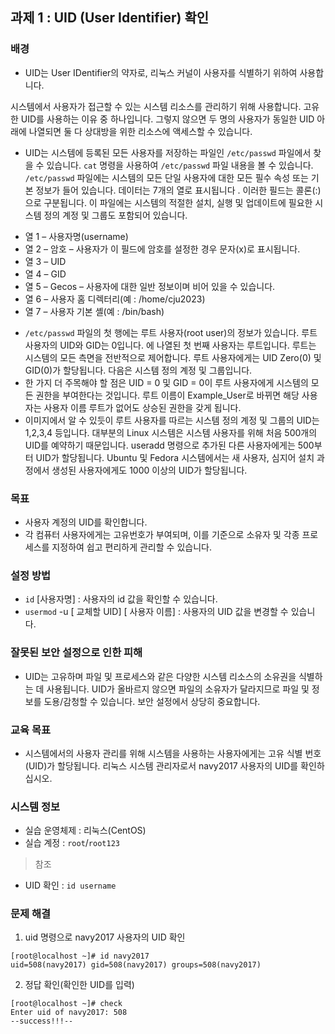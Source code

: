 ## 과제 1 : UID (User Identifier) 확인

### 배경
* UID는 User IDentifier의 약자로, 리눅스 커널이 사용자를 식별하기 위하여 사용합니다. 

시스템에서 사용자가 접근할 수 있는 시스템 리소스를 관리하기 위해 사용합니다. 고유한 UID를 사용하는 이유 중 하나입니다. 그렇지 않으면 두 명의 사용자가 동일한 UID 아래에 나열되면 둘 다 상대방을 위한 리소스에 액세스할 수 있습니다.

* UID는 시스템에 등록된 모든 사용자를 저장하는 파일인 `/etc/passwd` 파일에서 찾을 수 있습니다. `cat` 명령을 사용하여 `/etc/passwd` 파일 내용을 볼 수 있습니다. `/etc/passwd` 파일에는 시스템의 모든 단일 사용자에 대한 모든 필수 속성 또는 기본 정보가 들어 있습니다. 데이터는 7개의 열로 표시됩니다
. 이러한 필드는 콜론(:)으로 구분됩니다. 이 파일에는 시스템의 적절한 설치, 실행 및 업데이트에 필요한 시스템 정의 계정 및 그룹도 포함되어 있습니다.

- 열 1 – 사용자명(username)
- 열 2 – 암호 – 사용자가 이 필드에 암호를 설정한 경우 문자(x)로 표시됩니다.
- 열 3 – UID
- 열 4 – GID
- 열 5 – Gecos – 사용자에 대한 일반 정보이며 비어 있을 수 있습니다.
- 열 6 – 사용자 홈 디렉터리(예 : /home/cju2023)
- 열 7 – 사용자 기본 셸(예 : /bin/bash)

* `/etc/passwd` 파일의 첫 행에는 루트 사용자(root user)의 정보가 있습니다. 루트 사용자의 UID와 GID는 0입니다.
에 나열된 첫 번째 사용자는 루트입니다. 루트는 시스템의 모든 측면을 전반적으로 제어합니다. 루트 사용자에게는 UID Zero(0) 및 GID(0)가 할당됩니다. 다음은 시스템 정의 계정 및 그룹입니다.
* 한 가지 더 주목해야 할 점은 UID = 0 및 GID = 0이 루트 사용자에게 시스템의 모든 권한을 부여한다는 것입니다. 루트 이름이 Example_User로 바뀌면 해당 사용자는 사용자 이름 루트가 없어도 상승된 권한을 갖게 됩니다.
* 이미지에서 알 수 있듯이 루트 사용자를 따르는 시스템 정의 계정 및 그룹의 UID는 1,2,3,4 등입니다. 대부분의 Linux 시스템은 시스템 사용자를 위해 처음 500개의 UID를 예약하기 때문입니다. useradd 명령으로 추가된 다른 사용자에게는 500부터 UID가 할당됩니다. Ubuntu 및 Fedora 시스템에서는 새 사용자, 심지어 설치 과정에서 생성된 사용자에게도 1000 이상의 UID가 할당됩니다.

### 목표
* 사용자 계정의 UID를 확인합니다.
* 각 컴퓨터 사용자에게는 고유번호가 부여되며, 이를 기준으로 소유자 및 각종 프로세스를 지정하여 쉽고 편리하게 관리할 수 있습니다.

### 설정 방법
* `id` [사용자명] : 사용자의 id 값을 확인할 수 있습니다.
* `usermod` -u [ 교체할 UID] [ 사용자 이름] : 사용자의 UID 값을 변경할 수 있습니다.

### 잘못된 보안 설정으로 인한 피해
* UID는 고유하며 파일 및 프로세스와 같은 다양한 시스템 리소스의 소유권을 식별하는 데 사용됩니다. UID가 올바르지 않으면 파일의 소유자가 달라지므로 파일 및 정보를 도용/감청할 수 있습니다. 보안 설정에서 상당히 중요합니다.

### 교육 목표
* 시스템에서의 사용자 관리를 위해 시스템을 사용하는 사용자에게는 고유 식별 번호(UID)가 할당됩니다. 리눅스 시스템 관리자로서 navy2017 사용자의 UID를 확인하십시오.

### 시스템 정보
* 실습 운영체제 : 리눅스(CentOS)
* 실습 계정 : `root`/`root123`
> 참조
*  UID 확인 : `id username`

### 문제 해결
1. uid 명령으로 navy2017 사용자의 UID 확인
```
[root@localhost ~]# id navy2017
uid=508(navy2017) gid=508(navy2017) groups=508(navy2017)
```

2. 정답 확인(확인한 UID를 입력)
```
[root@localhost ~]# check
Enter uid of navy2017: 508
--success!!!--
```